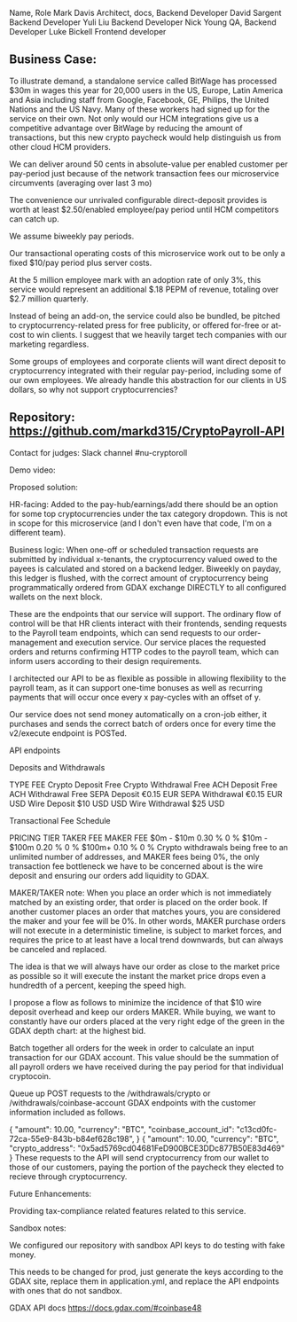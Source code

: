 Name,	Role
Mark Davis	Architect, docs, Backend Developer
David Sargent	Backend Developer
Yuli Liu	Backend Developer
Nick Young	QA, Backend Developer
Luke Bickell	Frontend developer

## Business Case:

To illustrate demand, a standalone service called BitWage has processed $30m in wages this year for 20,000 users in the US, Europe, Latin America and Asia including staff from Google, Facebook, GE, Philips, the United Nations and the US Navy. Many of these workers had signed up for the service on their own. Not only would our HCM integrations give us a competitive advantage over BitWage by reducing the amount of transactions, but this new crypto paycheck would help distinguish us from other cloud HCM providers.

We can deliver around 50 cents in absolute-value per enabled customer per pay-period just because of the network transaction fees our microservice circumvents (averaging over last 3 mo)

The convenience our unrivaled configurable direct-deposit provides is worth at least $2.50/enabled employee/pay period until HCM competitors can catch up.

We assume biweekly pay periods.

Our transactional operating costs of this microservice work out to be only a fixed $10/pay period plus server costs.

At the 5 million employee mark with an adoption rate of only 3%, this service would represent an additional $.18 PEPM of revenue, totaling over $2.7 million quarterly.

Instead of being an add-on, the service could also be bundled, be pitched to cryptocurrency-related press for free publicity, or offered for-free or at-cost to win clients. I suggest that we heavily target tech companies with our marketing regardless.

Some groups of employees and corporate clients will want direct deposit to cryptocurrency integrated with their regular pay-period, including some of our own employees. We already handle this abstraction for our clients in US dollars, so why not support cryptocurrencies?


## Repository: https://github.com/markd315/CryptoPayroll-API

Contact for judges: Slack channel #nu-cryptoroll

Demo video:


Proposed solution:

HR-facing: Added to the pay-hub/earnings/add there should be an option for some top cryptocurrencies under the tax category dropdown. This is not in scope for this microservice (and I don't even have that code, I'm on a different team).

Business logic: When one-off or scheduled transaction requests are submitted by individual x-tenants, the cryptocurrency valued owed to the payees is calculated and stored on a backend ledger. Biweekly on payday, this ledger is flushed, with the correct amount of cryptocurrency being programmatically ordered from GDAX exchange DIRECTLY to all configured wallets on the next block.

These are the endpoints that our service will support. The ordinary flow of control will be that HR clients interact with their frontends, sending requests to the Payroll team endpoints, which can send requests to our order-management and execution service. Our service places the requested orders and returns confirming HTTP codes to the payroll team, which can inform users according to their design requirements.

I architected our API to be as flexible as possible in allowing flexibility to the payroll team, as it can support one-time bonuses as well as recurring payments that will occur once every x pay-cycles with an offset of y.

Our service does not send money automatically on a cron-job either, it purchases and sends the correct batch of orders once for every time the v2/execute endpoint is POSTed.

API endpoints

Deposits and Withdrawals


TYPE	FEE
Crypto Deposit	Free
Crypto Withdrawal	Free
ACH Deposit	Free
ACH Withdrawal	Free
SEPA Deposit	€0.15 EUR
SEPA Withdrawal	€0.15 EUR
USD Wire Deposit	$10 USD
USD Wire Withdrawal	$25 USD


Transactional Fee Schedule

PRICING TIER	TAKER FEE	MAKER FEE
$0m - $10m	0.30 %	0 %
$10m - $100m	0.20 %	0 %
$100m+	0.10 %	0 %
Crypto withdrawals being free to an unlimited number of addresses, and MAKER fees being 0%, the only transaction fee bottleneck we have to be concerned about is the wire deposit and ensuring our orders add liquidity to GDAX.

MAKER/TAKER note: When you place an order which is not immediately matched by an existing order, that order is placed on the order book. If another customer places an order that matches yours, you are considered the maker and your fee will be 0%. In other words, MAKER purchase orders will not execute in a deterministic timeline, is subject to market forces, and requires the price to at least have a local trend downwards, but can always be canceled and replaced.

The idea is that we will always have our order as close to the market price as possible so it will execute the instant the market price drops even a hundredth of a percent, keeping the speed high.

I propose a flow as follows to minimize the incidence of that $10 wire deposit overhead and keep our orders MAKER. While buying, we want to constantly have our orders placed at the very right edge of the green in the GDAX depth chart: at the highest bid.



Batch together all orders for the week in order to calculate an input transaction for our GDAX account. This value should be the summation of all payroll orders we have received during the pay period for that individual cryptocoin.

Queue up POST requests to the /withdrawals/crypto or /withdrawals/coinbase-account GDAX endpoints with the customer information included as follows.



{
    "amount": 10.00,
    "currency": "BTC",
    "coinbase_account_id": "c13cd0fc-72ca-55e9-843b-b84ef628c198",
}
{
    "amount": 10.00,
    "currency": "BTC",
    "crypto_address": "0x5ad5769cd04681FeD900BCE3DDc877B50E83d469"
}
These requests to the API will send cryptocurrency from our wallet to those of our customers, paying the portion of the paycheck they elected to recieve through cryptocurrency. 

Future Enhancements:

Providing tax-compliance related features related to this service.

Sandbox notes:

We configured our repository with sandbox API keys to do testing with fake money.

This needs to be changed for prod, just generate the keys according to the GDAX site, replace them in application.yml, and replace the API endpoints with ones that do not sandbox.

GDAX API docs
https://docs.gdax.com/#coinbase48
